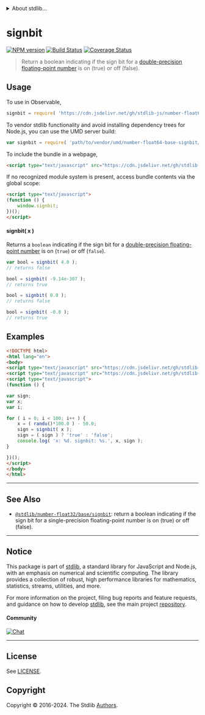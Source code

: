 <!--

@license Apache-2.0

Copyright (c) 2018 The Stdlib Authors.

Licensed under the Apache License, Version 2.0 (the "License");
you may not use this file except in compliance with the License.
You may obtain a copy of the License at

   http://www.apache.org/licenses/LICENSE-2.0

Unless required by applicable law or agreed to in writing, software
distributed under the License is distributed on an "AS IS" BASIS,
WITHOUT WARRANTIES OR CONDITIONS OF ANY KIND, either express or implied.
See the License for the specific language governing permissions and
limitations under the License.

-->


<details>
  <summary>
    About stdlib...
  </summary>
  <p>We believe in a future in which the web is a preferred environment for numerical computation. To help realize this future, we've built stdlib. stdlib is a standard library, with an emphasis on numerical and scientific computation, written in JavaScript (and C) for execution in browsers and in Node.js.</p>
  <p>The library is fully decomposable, being architected in such a way that you can swap out and mix and match APIs and functionality to cater to your exact preferences and use cases.</p>
  <p>When you use stdlib, you can be absolutely certain that you are using the most thorough, rigorous, well-written, studied, documented, tested, measured, and high-quality code out there.</p>
  <p>To join us in bringing numerical computing to the web, get started by checking us out on <a href="https://github.com/stdlib-js/stdlib">GitHub</a>, and please consider <a href="https://opencollective.com/stdlib">financially supporting stdlib</a>. We greatly appreciate your continued support!</p>
</details>

# signbit

[![NPM version][npm-image]][npm-url] [![Build Status][test-image]][test-url] [![Coverage Status][coverage-image]][coverage-url] <!-- [![dependencies][dependencies-image]][dependencies-url] -->

> Return a boolean indicating if the sign bit for a [double-precision floating-point number][ieee754] is on (true) or off (false).



<section class="usage">

## Usage

To use in Observable,

```javascript
signbit = require( 'https://cdn.jsdelivr.net/gh/stdlib-js/number-float64-base-signbit@v0.2.1-umd/browser.js' )
```

To vendor stdlib functionality and avoid installing dependency trees for Node.js, you can use the UMD server build:

```javascript
var signbit = require( 'path/to/vendor/umd/number-float64-base-signbit/index.js' )
```

To include the bundle in a webpage,

```html
<script type="text/javascript" src="https://cdn.jsdelivr.net/gh/stdlib-js/number-float64-base-signbit@v0.2.1-umd/browser.js"></script>
```

If no recognized module system is present, access bundle contents via the global scope:

```html
<script type="text/javascript">
(function () {
    window.signbit;
})();
</script>
```

#### signbit( x )

Returns a `boolean` indicating if the sign bit for a [double-precision floating-point number][ieee754] is on (`true`) or off (`false`).

```javascript
var bool = signbit( 4.0 );
// returns false

bool = signbit( -9.14e-307 );
// returns true

bool = signbit( 0.0 );
// returns false

bool = signbit( -0.0 );
// returns true
```

</section>

<!-- /.usage -->

<section class="examples">

## Examples

<!-- eslint no-undef: "error" -->

```html
<!DOCTYPE html>
<html lang="en">
<body>
<script type="text/javascript" src="https://cdn.jsdelivr.net/gh/stdlib-js/random-base-randu@umd/browser.js"></script>
<script type="text/javascript" src="https://cdn.jsdelivr.net/gh/stdlib-js/number-float64-base-signbit@v0.2.1-umd/browser.js"></script>
<script type="text/javascript">
(function () {

var sign;
var x;
var i;

for ( i = 0; i < 100; i++ ) {
    x = ( randu()*100.0 ) - 50.0;
    sign = signbit( x );
    sign = ( sign ) ? 'true' : 'false';
    console.log( 'x: %d. signbit: %s.', x, sign );
}

})();
</script>
</body>
</html>
```

</section>

<!-- /.examples -->

<!-- C interface documentation. -->  



<!-- Section for related `stdlib` packages. Do not manually edit this section, as it is automatically populated. -->

<section class="related">

* * *

## See Also

-   <span class="package-name">[`@stdlib/number-float32/base/signbit`][@stdlib/number/float32/base/signbit]</span><span class="delimiter">: </span><span class="description">return a boolean indicating if the sign bit for a single-precision floating-point number is on (true) or off (false).</span>

</section>

<!-- /.related -->

<!-- Section for all links. Make sure to keep an empty line after the `section` element and another before the `/section` close. -->


<section class="main-repo" >

* * *

## Notice

This package is part of [stdlib][stdlib], a standard library for JavaScript and Node.js, with an emphasis on numerical and scientific computing. The library provides a collection of robust, high performance libraries for mathematics, statistics, streams, utilities, and more.

For more information on the project, filing bug reports and feature requests, and guidance on how to develop [stdlib][stdlib], see the main project [repository][stdlib].

#### Community

[![Chat][chat-image]][chat-url]

---

## License

See [LICENSE][stdlib-license].


## Copyright

Copyright &copy; 2016-2024. The Stdlib [Authors][stdlib-authors].

</section>

<!-- /.stdlib -->

<!-- Section for all links. Make sure to keep an empty line after the `section` element and another before the `/section` close. -->

<section class="links">

[npm-image]: http://img.shields.io/npm/v/@stdlib/number-float64-base-signbit.svg
[npm-url]: https://npmjs.org/package/@stdlib/number-float64-base-signbit

[test-image]: https://github.com/stdlib-js/number-float64-base-signbit/actions/workflows/test.yml/badge.svg?branch=v0.2.1
[test-url]: https://github.com/stdlib-js/number-float64-base-signbit/actions/workflows/test.yml?query=branch:v0.2.1

[coverage-image]: https://img.shields.io/codecov/c/github/stdlib-js/number-float64-base-signbit/main.svg
[coverage-url]: https://codecov.io/github/stdlib-js/number-float64-base-signbit?branch=main

<!--

[dependencies-image]: https://img.shields.io/david/stdlib-js/number-float64-base-signbit.svg
[dependencies-url]: https://david-dm.org/stdlib-js/number-float64-base-signbit/main

-->

[chat-image]: https://img.shields.io/gitter/room/stdlib-js/stdlib.svg
[chat-url]: https://app.gitter.im/#/room/#stdlib-js_stdlib:gitter.im

[stdlib]: https://github.com/stdlib-js/stdlib

[stdlib-authors]: https://github.com/stdlib-js/stdlib/graphs/contributors

[umd]: https://github.com/umdjs/umd
[es-module]: https://developer.mozilla.org/en-US/docs/Web/JavaScript/Guide/Modules

[deno-url]: https://github.com/stdlib-js/number-float64-base-signbit/tree/deno
[deno-readme]: https://github.com/stdlib-js/number-float64-base-signbit/blob/deno/README.md
[umd-url]: https://github.com/stdlib-js/number-float64-base-signbit/tree/umd
[umd-readme]: https://github.com/stdlib-js/number-float64-base-signbit/blob/umd/README.md
[esm-url]: https://github.com/stdlib-js/number-float64-base-signbit/tree/esm
[esm-readme]: https://github.com/stdlib-js/number-float64-base-signbit/blob/esm/README.md
[branches-url]: https://github.com/stdlib-js/number-float64-base-signbit/blob/main/branches.md

[stdlib-license]: https://raw.githubusercontent.com/stdlib-js/number-float64-base-signbit/main/LICENSE

[ieee754]: https://en.wikipedia.org/wiki/IEEE_754-1985

<!-- <related-links> -->

[@stdlib/number/float32/base/signbit]: https://github.com/stdlib-js/number-float32-base-signbit/tree/umd

<!-- </related-links> -->

</section>

<!-- /.links -->
